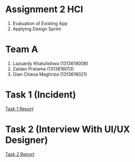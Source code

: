 # Assignment 2 HCI
   1. Evaluation of Existing App
   2. Applying Design Sprint

# Team A
   1. Lazuardy Khatulistiwa (1313618008)
   2. Zaidan Pratama (1313618013)
   3. Gian Chiesa Maghriza (1313618021)
 
 # Task 1 (Incident)
[Task 1 Report](Task_1_Report/README.md)

 # Task 2 (Interview With UI/UX Designer)
 [Task 2 Report](Task_2_Report/README.md)
